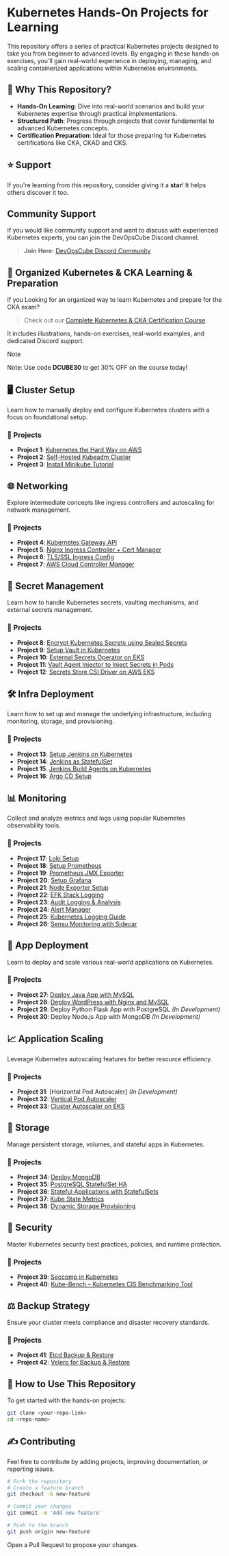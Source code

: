 # Kubernetes Hands-On Projects for Learning

This repository offers a series of practical Kubernetes projects designed to take you from beginner to advanced levels. By engaging in these hands-on exercises, you'll gain real-world experience in deploying, managing, and scaling containerized applications within Kubernetes environments.

## 🚀 Why This Repository?

- **Hands-On Learning**: Dive into real-world scenarios and build your Kubernetes expertise through practical implementations.
- **Structured Path**: Progress through projects that cover fundamental to advanced Kubernetes concepts.
- **Certification Preparation**: Ideal for those preparing for Kubernetes certifications like CKA, CKAD and CKS.

## ⭐ Support

If you're learning from this repository, consider giving it a **star**! It helps others discover it too.

## Community Support

If you would like community support and want to discuss with experienced Kubernetes experts, you can join the DevOpsCube Discord channel.

> **Join Here:** [DevOpsCube Discord Community](https://discord.gg/u6x6NmyX)

## 🧱 Organized Kubernetes & CKA Learning & Preparation

If you Looking for an organized way to learn Kubernetes and prepare for the CKA exam? 

> Check out our [Complete Kubernetes & CKA Certification Course](https://courses.devopscube.com/p/cka-complete-prep-course-practice-tests). 

It includes illustrations, hands-on exercises, real-world examples, and dedicated Discord support. 

> [!NOTE]
>Note: Use code **DCUBE30** to get 30% OFF on the course today!

## 🖥️ Cluster Setup

Learn how to manually deploy and configure Kubernetes clusters with a focus on foundational setup.

### 🔨 Projects

- **Project 1**: [Kubernetes the Hard Way on AWS](https://github.com/techiescamp/kubernetes-projects/tree/main/01-kubernetes-the-hard-way-aws)
- **Project 2**: [Self-Hosted Kubeadm Cluster](https://devopscube.com/setup-kubernetes-cluster-kubeadm)
- **Project 3**: [Install Minikube Tutorial](https://devopscube.com/kubernetes-minikube-tutorial/)

## 🌐 Networking

Explore intermediate concepts like ingress controllers and autoscaling for network management.

### 🔨 Projects

- **Project 4**: [Kubernetes Gateway API](https://devopscube.com/kubernetes-gateway-api/)
- **Project 5**: [Nginx Ingress Controller + Cert Manager](https://devopscube.com/nginx-ingress-with-cert-manager/)
- **Project 6**: [TLS/SSL Ingress Config](https://devopscube.com/configure-ingress-tls-kubernetes/)
- **Project 7**: [AWS Cloud Controller Manager](https://devopscube.com/aws-cloud-controller-manager/)

## 🔐 Secret Management

Learn how to handle Kubernetes secrets, vaulting mechanisms, and external secrets management.

### 🔨 Projects

- **Project 8**: [Encrypt Kubernetes Secrets using Sealed Secrets](https://devopscube.com/sealed-secrets-kubernetes/)
- **Project 9**: [Setup Vault in Kubernetes](https://devopscube.com/vault-in-kubernetes/)
- **Project 10**: [External Secrets Operator on EKS](https://devopscube.com/kubernetes-external-secrets-operator/)
- **Project 11**: [Vault Agent Injector to Inject Secrets in Pods](https://devopscube.com/vault-agent-injector-tutorial/)
- **Project 12**: [Secrets Store CSI Driver on AWS EKS](https://devopscube.com/secrets-store-csi-dirver-eks/)

## 🛠️ Infra Deployment

Learn how to set up and manage the underlying infrastructure, including monitoring, storage, and provisioning.

### 🔨 Projects

- **Project 13**: [Setup Jenkins on Kubernetes](https://devopscube.com/setup-jenkins-on-kubernetes-cluster/)
- **Project 14**: [Jenkins as StatefulSet](https://devopscube.com/deploy-jenkins-as-statefulset-on-kubernetes/)
- **Project 15**: [Jenkins Build Agents on Kubernetes](https://devopscube.com/jenkins-build-agents-kubernetes/)
- **Project 16**: [Argo CD Setup](https://devopscube.com/setup-argo-cd-using-helm/)

## 📊 Monitoring

Collect and analyze metrics and logs using popular Kubernetes observability tools.

### 🔨 Projects

- **Project 17**: [Loki Setup](https://devopscube.com/setup-grafana-loki/)
- **Project 18**: [Setup Prometheus](https://devopscube.com/setup-prometheus-monitoring-on-kubernetes/)
- **Project 19**: [Prometheus JMX Exporter](https://devopscube.com/prometheus-jmx-exporter-on-kubernetes/)
- **Project 20**: [Setup Grafana](https://devopscube.com/setup-grafana-kubernetes/)
- **Project 21**: [Node Exporter Setup](https://devopscube.com/node-exporter-kubernetes/)
- **Project 22**: [EFK Stack Logging](https://devopscube.com/setup-efk-stack-on-kubernetes/)
- **Project 23**: [Audit Logging & Analysis](https://devopscube.com/kubernetes-audit-logging/)
- **Project 24**: [Alert Manager](https://devopscube.com/alert-manager-kubernetes-guide/)
- **Project 25**: [Kubernetes Logging Guide](https://devopscube.com/kubernetes-logging-tutorial/)
- **Project 26**: [Sensu Monitoring with Sidecar](https://devopscube.com/kubernetes-monitoring-sensu/)

## 🚀 App Deployment

Learn to deploy and scale various real-world applications on Kubernetes.

### 🔨 Projects

- **Project 27**: [Deploy Java App with MySQL](https://devopscube.com/deploy-java-app-kubernetes/)
- **Project 28**: [Deploy WordPress with Nginx and MySQL](https://devopscube.com/deploy-wordpress-on-kubernetes/)
- **Project 29**: Deploy Python Flask App with PostgreSQL *(In Development)*
- **Project 30**: Deploy Node.js App with MongoDB *(In Development)*

## 📈 Application Scaling

Leverage Kubernetes autoscaling features for better resource efficiency.

### 🔨 Projects

- **Project 31**: [Horizontal Pod Autoscaler] *(In Development)*
- **Project 32**: [Vertical Pod Autoscaler](https://blog.techiescamp.com/kubernetes-vertical-pod-autoscaler/)
- **Project 33**: [Cluster Autoscaler on EKS](https://devopscube.com/cluster-autoscaler/)

## 💾 Storage

Manage persistent storage, volumes, and stateful apps in Kubernetes.

### 🔨 Projects

- **Project 34**: [Deploy MongoDB](https://devopscube.com/deploy-mongodb-kubernetes/)
- **Project 35**: [PostgreSQL StatefulSet HA](https://devopscube.com/deploy-postgresql-statefulset/)
- **Project 36**: [Stateful Applications with StatefulSets](https://devopscube.com/manage-stateful-applications-with-statefulsets)
- **Project 37**: [Kube State Metrics](https://devopscube.com/setup-kube-state-metrics/)
- **Project 38**: [Dynamic Storage Provisioning](https://devopscube.com/dynamic-storage-provisioning-with-storage-classes)

## 🔐 Security

Master Kubernetes security best practices, policies, and runtime protection.

### 🔨 Projects

- **Project 39**: [Seccomp in Kubernetes](https://devopscube.com/seccomp-in-kubernetes/)
- **Project 40**: [Kube-Bench – Kubernetes CIS Benchmarking Tool](https://devopscube.com/kube-bench-guide/)

## ⚖️ Backup Strategy

Ensure your cluster meets compliance and disaster recovery standards.

### 🔨 Projects

- **Project 41**: [Etcd Backup & Restore](https://devopscube.com/backup-etcd-restore-kubernetes/)
- **Project 42**: [Velero for Backup & Restore](https://devopscube.com/backup-and-restore-eks-cluster-velero/)

## 🧭 How to Use This Repository

To get started with the hands-on projects:

```bash
git clone <your-repo-link>
cd <repo-name>
```

## ✍️ Contributing

Feel free to contribute by adding projects, improving documentation, or reporting issues.

```bash
# Fork the repository
# Create a feature branch
git checkout -b new-feature

# Commit your changes
git commit -m 'Add new feature'

# Push to the branch
git push origin new-feature
```

Open a Pull Request to propose your changes.
```
